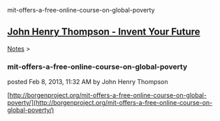 mit-offers-a-free-online-course-on-global-poverty 

[John Henry Thompson - Invent Your Future](../index.html)
---------------------------------------------------------

    

[Notes](../notes.html)‎ > ‎

### mit-offers-a-free-online-course-on-global-poverty

posted Feb 8, 2013, 11:32 AM by John Henry Thompson

[http://borgenproject.org/mit-offers-a-free-online-course-on-global-poverty/](http://borgenproject.org/mit-offers-a-free-online-course-on-global-poverty/)  

